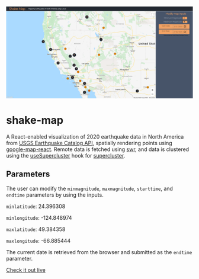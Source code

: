 ![shake-shack-js](./shake-map.png)
# shake-map

A React-enabled visualization of 2020 earthquake data in North America from [USGS Earthquake Catalog API](https://earthquake.usgs.gov/fdsnws/event/1/), spatially rendering points using [google-map-react](https://www.npmjs.com/package/google-map-react). Remote data is fetched using [swr](https://www.npmjs.com/package/swr), and data is clustered using the [useSupercluster](https://www.npmjs.com/package/use-supercluster) hook for [supercluster](https://github.com/mapbox/supercluster).

## Parameters
The user can modify the `minmagnitude`, `maxmagnitude`, `starttime`, and `endtime` parameters by using the inputs.

`minlatitude`: 24.396308

`minlongitude`: -124.848974

`maxlatitude`: 49.384358

`maxlongitude`: -66.885444

The current date is retrieved from the browser and submitted as the `endtime` parameter.

[Check it out live](https://shakemap-react.herokuapp.com/)
